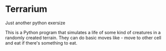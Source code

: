 # Terrarium
Just another python exersize 


This is a Python program that simulates a life of some kind of creatures in a randomly created terrain. They can do basic moves like - move to other cell and eat if there's something to eat. 
